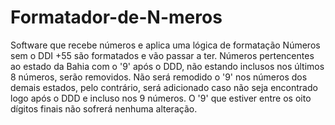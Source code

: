 # Formatador-de-N-meros
Software que recebe números e aplica uma lógica de formatação
Números sem o DDI +55 são formatados e vão passar a ter.
Números pertencentes ao estado da Bahia com o '9' após o DDD, não estando inclusos nos últimos 8 números, serão removidos.
Não será remodido o '9' nos números dos demais estados, pelo contrário, será adicionado caso não seja encontrado logo após o DDD e incluso nos 9 números. 
O '9' que estiver entre os oito dígitos finais não sofrerá nenhuma alteração.
